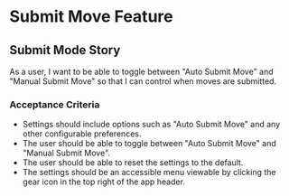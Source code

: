 # Submit Move Feature

## Submit Mode Story

As a user, I want to be able to toggle between "Auto Submit Move" and "Manual Submit Move" so that I can control when moves are submitted.

### Acceptance Criteria
- Settings should include options such as "Auto Submit Move" and any other configurable preferences.
- The user should be able to toggle between "Auto Submit Move" and "Manual Submit Move".
- The user should be able to reset the settings to the default.
- The settings should be an accessible menu viewable by clicking the gear icon in the top right of the app header.